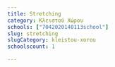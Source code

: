 ```yaml
---
title: Stretching
category: Κλειστού Χώρου
schools: ["7042020140113school"]
slug: stretching
slugCategory: kleistou-xorou
schoolscount: 1

---
```




